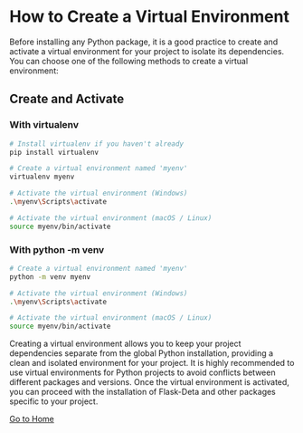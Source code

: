 
# How to Create a Virtual Environment

Before installing any Python package, it is a good practice to create and activate a virtual environment for your project to isolate its dependencies. You can choose one of the following methods to create a virtual environment:

## Create and Activate

### With virtualenv
```bash
# Install virtualenv if you haven't already
pip install virtualenv

# Create a virtual environment named 'myenv'
virtualenv myenv

# Activate the virtual environment (Windows)
.\myenv\Scripts\activate

# Activate the virtual environment (macOS / Linux)
source myenv/bin/activate
```


### With python -m venv
```bash
# Create a virtual environment named 'myenv'
python -m venv myenv

# Activate the virtual environment (Windows)
.\myenv\Scripts\activate

# Activate the virtual environment (macOS / Linux)
source myenv/bin/activate
```
Creating a virtual environment allows you to keep your project dependencies separate from the global Python installation, providing a clean and isolated environment for your project. It is highly recommended to use virtual environments for Python projects to avoid conflicts between different packages and versions. Once the virtual environment is activated, you can proceed with the installation of Flask-Deta and other packages specific to your project.

[Go to Home](flaskdeta.md#installation)